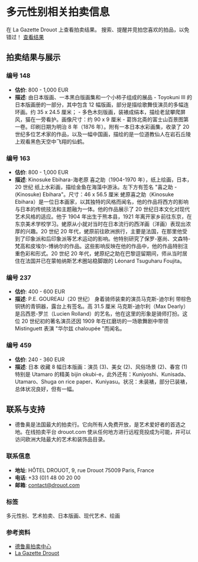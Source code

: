 # 多元性别相关拍卖信息

在 La Gazette Drouot 上查看拍卖结果。 搜索、提醒并竞拍您喜欢的拍品，以免错过！ [查看结果](https://www.gazette-drouot.com/en/lots/23348024)

## 拍卖结果与展示

### 编号 148
- **估价**: 800 - 1,000 EUR
- **描述**: 由日本版画、一本黑白版画集和一个小柿子组成的展品 - Toyokuni III 的日本版画册的一部分，其中包含 12 幅版画，部分是描绘歌舞伎演员的多幅连环画。约 35 x 24.5 厘米； - 多色木刻版画，装裱成绢本，描绘老鼠攀爬屏风，猫在一旁看护。画像尺寸：约 90 x 9 厘米 - 葛饰北斋的富士山百景图第一卷。印刷日期为明治 8 年（1876 年）。附有一本日本水彩画集，收录了 20 世纪多位艺术家的作品，以及一幅中国画，描绘的是一位道教仙人在岩石丘陵上观看黑色天空中飞翔的仙鹤。

### 编号 163
- **估价**: 800 - 1,000 EUR
- **描述**: Kinosuke Ebihara-海老原 喜之助（1904-1970 年），纸上绘画，日本，20 世纪 纸上水彩画，描绘金鱼在海藻中游泳。左下方有签名 "喜之助 - (Kinosuke) Ebihara"。尺寸：46 x 56.5 厘米 蛯原喜之助（Kinosuke Ebihara）是一位日本画家，以其独特的风格而闻名，他的作品将西方的影响与日本的传统技法和主题融为一体。他的作品展示了 20 世纪日本文化对现代艺术风格的适应。他于 1904 年出生于熊本县，1921 年离开家乡前往东京，在东京美术学校学习。蛯原从小就对当时在日本流行的西洋画（洋画）表现出浓厚的兴趣。20 世纪 20 年代，蛯原前往欧洲旅行，主要是法国，在那里他受到了印象派和后印象派等艺术运动的影响。他特别研究了保罗-塞尚、文森特-梵高和皮埃尔-博纳尔的作品。这些影响反映在他的作品中，他的作品特别注重色彩和形式。20 世纪 20 年代，蛯原纪之助在巴黎逗留期间，师从当时居住在法国并已在蒙帕纳斯艺术圈站稳脚跟的 Léonard Tsuguharu Foujita。

### 编号 237
- **估价**: 400 - 600 EUR
- **描述**: P.E. GOUREAU（20 世纪） 身着骑师装束的演员马克斯-迪尔利 带棕色铜锈的青铜器，露台上有签名。高 31.5 厘米 马克斯-迪尔利（Max Dearly）是吕西恩-罗兰（Lucien Rolland）的艺名，他在这里的形象是骑师打扮。这位 20 世纪初的著名演员还因 1909 年在红磨坊的一场歌舞剧中带领 Mistinguett 表演 "华尔兹 chaloupée "而闻名。

### 编号 459
- **估价**: 240 - 360 EUR
- **描述**: 日本 收藏 8 幅日本版画：演员 (3)、美女 (2)、风俗场景 (2)、春宫 (1) 特别是 Utamaro 的精美 bijin okubi-e，此外还有：Kuniyoshi、Kunisada、Utamaro、Shuga on rice paper、Kuniyasu。状况：未装裱，部分已装裱，总体状况良好，但有一幅。

## 联系与支持
- 德鲁奥是法国最大的拍卖行。它向所有人免费开放，是艺术爱好者的首选之地。在线拍卖平台 drouot.com 使从任何地方进行远程竞投成为可能，并可以访问欧洲大陆最大的艺术和装饰品目录。

### 联系信息
- **地址**: HÔTEL DROUOT, 9, rue Drouot 75009 Paris, France
- **电话**: +33 (0)1 48 00 20 00
- **邮箱**: [contact@drouot.com](mailto:contact@drouot.com)

### 标签
多元性别、艺术拍卖、日本版画、现代艺术、绘画

### 参考资料
- [德鲁奥拍卖中心](https://www.drouot.com)
- [La Gazette Drouot](https://www.gazette-drouot.com)